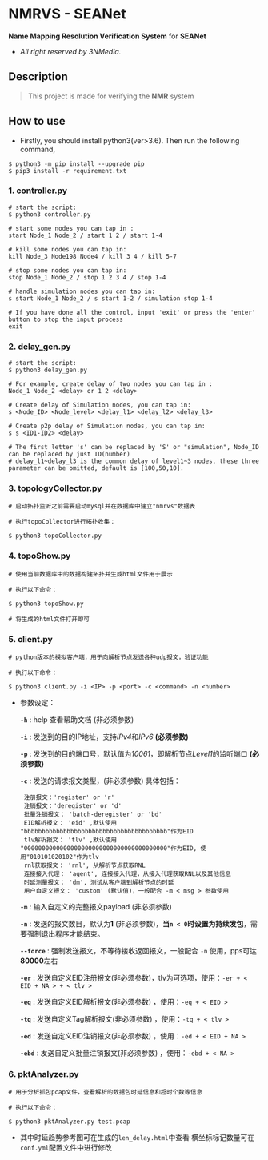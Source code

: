 # NMRVS - SEANet

**Name Mapping Resolution Verification System** for **SEANet**

- *All right reserved by 3NMedia.*

## Description

> This project is made for verifying the **NMR** system

## How to use

- Firstly, you should install python3(ver>3.6). Then run the following command,
```shell
$ python3 -m pip install --upgrade pip
$ pip3 install -r requirement.txt
```

### 1. controller.py

```shell
# start the script:
$ python3 controller.py

# start some nodes you can tap in : 
start Node_1 Node_2 / start 1 2 / start 1-4

# kill some nodes you can tap in: 
kill Node_3 Node198 Node4 / kill 3 4 / kill 5-7

# stop some nodes you can tap in: 
stop Node_1 Node_2 / stop 1 2 3 4 / stop 1-4

# handle simulation nodes you can tap in:
s start Node_1 Node_2 / s start 1-2 / simulation stop 1-4

# If you have done all the control, input 'exit' or press the 'enter' button to stop the input process
exit
```

### 2. delay_gen.py

```shell
# start the script:
$ python3 delay_gen.py

# For example, create delay of two nodes you can tap in : 
Node_1 Node_2 <delay> or 1 2 <delay>

# Create delay of Simulation nodes, you can tap in:
s <Node_ID> <Node_level> <delay_l1> <delay_l2> <delay_l3>

# Create p2p delay of Simulation nodes, you can tap in:
s s <ID1-ID2> <delay>

# The first letter 's' can be replaced by 'S' or "simulation", Node_ID can be replaced by just ID(number)
# delay_l1~delay_l3 is the common delay of level1~3 nodes, these three parameter can be omitted, default is [100,50,10].
```

### 3. topologyCollector.py

```shell
# 启动拓扑监听之前需要启动mysql并在数据库中建立"nmrvs"数据表

# 执行topoCollector进行拓扑收集：

$ python3 topoCollector.py
```

### 4. topoShow.py

```shell
# 使用当前数据库中的数据构建拓扑并生成html文件用于展示

# 执行以下命令：

$ python3 topoShow.py

# 将生成的html文件打开即可
```

### 5. client.py

```shell
# python版本的模拟客户端，用于向解析节点发送各种udp报文，验证功能

# 执行以下命令：

$ python3 client.py -i <IP> -p <port> -c <command> -n <number>
``` 
- 参数设定：
  
    **`-h`** : help 查看帮助文档 (非必须参数) 
  
     **`-i`** : 发送到的目的IP地址，支持*IPv4*和*IPv6* **(必须参数)**
  
    **`-p`** : 发送到的目的端口号，默认值为*10061*，即解析节点*Level1*的监听端口 **(必须参数)** 
     
    **`-c`** : 发送的请求报文类型，(非必须参数) 具体包括：
  
       注册报文：'register' or 'r'
       注销报文：'deregister' or 'd' 
       批量注销报文： 'batch-deregister' or 'bd' 
       EID解析报文： 'eid' ,默认使用 "bbbbbbbbbbbbbbbbbbbbbbbbbbbbbbbbbbbbbbbb"作为EID 
       tlv解析报文： 'tlv' ,默认使用 "0000000000000000000000000000000000000000"作为EID, 使用"010101020102"作为tlv 
       rnl获取报文： 'rnl', 从解析节点获取RNL
       连接接入代理： 'agent', 连接接入代理，从接入代理获取RNL以及其他信息
       时延测量报文： 'dm', 测试从客户端到解析节点的时延
       用户自定义报文： 'custom' (默认值)，一般配合 -m < msg > 参数使用 
  
    **`-m`** : 输入自定义的完整报文payload (非必须参数) 
  
    **`-n`** : 发送的报文数目，默认为**1** (非必须参数)，**当`n < 0`时设置为持续发包**，需要强制退出程序才能结束。
  
    **`--force`** : 强制发送报文，不等待接收返回报文，一般配合 `-n` 使用，pps可达**80000**左右 
  
    **`-er`** : 发送自定义EID注册报文(非必须参数)，tlv为可选项，使用：`-er + < EID + NA > + < tlv >` 
  
    **`-eq`** : 发送自定义EID解析报文(非必须参数) ，使用：`-eq + < EID > `
  
    **`-tq`** : 发送自定义Tag解析报文(非必须参数) ，使用：`-tq + < tlv > `
  
    **`-ed`** : 发送自定义EID注销报文(非必须参数) ，使用：`-ed + < EID + NA > `
  
    **`-ebd`** : 发送自定义批量注销报文(非必须参数) ，使用：`-ebd + < NA > `
  

### 6. pktAnalyzer.py
```shell
# 用于分析抓包pcap文件，查看解析的数据包时延信息和超时个数等信息

# 执行以下命令：

$ python3 pktAnalyzer.py test.pcap
``` 
- 其中时延趋势参考图可在生成的`len_delay.html`中查看
横坐标标记数量可在`conf.yml`配置文件中进行修改

